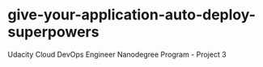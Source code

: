 # give-your-application-auto-deploy-superpowers
Udacity Cloud DevOps Engineer Nanodegree Program - Project 3

